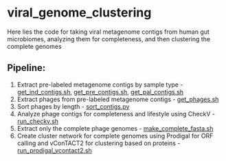# viral_genome_clustering
Here lies the code for taking viral metagenome contigs from human gut microbiomes, analyzing them for completeness, and then clustering the complete genomes

## Pipeline:
1. Extract pre-labeled metagenome contigs by sample type - [get_ind_contigs.sh](get_ind_contigs.sh), [get_pre_contigs.sh](get_pre_contigs.sh), [get_pal_contigs.sh](get_pal_contigs.sh)
2. Extract phages from pre-labeled metagenome contigs - [get_phages.sh](get_phages.sh)
3. Sort phages by length - [sort_contigs.py](sort_contigs.py)
4. Analyze phage contigs for completeness and lifestyle using CheckV - [run_checkv.sh](run_checkv.sh)
5. Extract only the complete phage genomes - [make_complete_fasta.sh](make_complete_fasta.sh)
6. Create cluster network for complete genomes using Prodigal for ORF calling and vConTACT2 for clustering based on proteins - [run_prodigal_vcontact2.sh](run_prodigal_vcontact2.sh)

